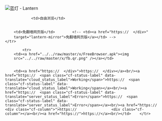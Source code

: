 

<img src="../../raw/master/x/8e0a2b81.c82003be.LanternYellow2.png" alt="蓝灯 - Lantern"/>
<table>
    <tr>
                
                <td>自由浏览</td>
        
        
        <td>免翻墙网页版</td>        <!-- <td><a href="https://  </div>"
        target="lantern-mirror">免翻墙网页版</a></td> -->
    </tr>
    
            <tr>
        <td><a href="../../raw/master/x/FreeBrowser.apk"><img
        src="../../raw/master/x/fb.qr.png" /></a></td>

        
        <td><a href="https://  </div>">https://  </div></a><br/><a href="https://  <span class="cf-status-label" data-translate="cloud_status_label">Working</span>">https://  <span class="cf-status-label" data-translate="cloud_status_label">Working</span></a><br/><a href="https://  <span class="cf-status-label" data-translate="server_status_label">Error</span>">https://  <span class="cf-status-label" data-translate="server_status_label">Error</span></a><br/><a href="https://                <div class="cf-column">">https://                <div class="cf-column"></a><br/><a href="https://">https://</a><br/></td>    </tr>
</table>
